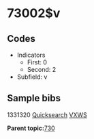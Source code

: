 # 73002$v

## Codes

-   Indicators
    -   First: 0
    -   Second: 2
-   Subfield: v

## Sample bibs

1331320 [Quicksearch](https://search.library.yale.edu/catalog/1331320) [VXWS](http://prodorbis.library.yale.edu:7014/vxws/GetHoldingsService?bibId=1331320)

**Parent topic:**[730](../../tags/730/730.md)


